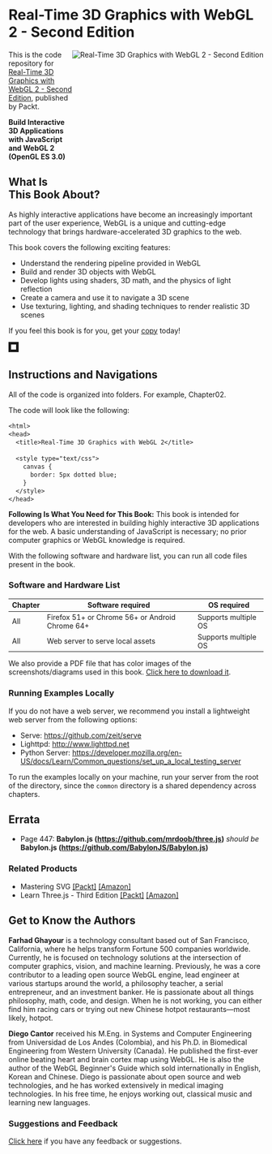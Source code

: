 # Real-Time 3D Graphics with WebGL 2 - Second Edition

<a href="https://www.packtpub.com/web-development/real-time-3d-graphics-webgl-2-second-edition"><img src="https://www.packtpub.com/media/catalog/product/cache/e4d64343b1bc593f1c5348fe05efa4a6/b/0/b09878_new_ccover.png" alt="Real-Time 3D Graphics with WebGL 2 - Second Edition" height="256px" align="right"></a>

This is the code repository for [Real-Time 3D Graphics with WebGL 2 - Second Edition](https://www.packtpub.com/web-development/real-time-3d-graphics-webgl-2-second-edition), published by Packt.

**Build Interactive 3D Applications with JavaScript and WebGL 2 (OpenGL ES 3.0)**


## What Is This Book About?
As highly interactive applications have become an increasingly important part of the user experience, WebGL is a unique and cutting-edge technology that brings hardware-accelerated 3D graphics to the web.

This book covers the following exciting features:
* Understand the rendering pipeline provided in WebGL
* Build and render 3D objects with WebGL
* Develop lights using shaders, 3D math, and the physics of light reflection
* Create a camera and use it to navigate a 3D scene
* Use texturing, lighting, and shading techniques to render realistic 3D scenes

If you feel this book is for you, get your [copy](https://www.amazon.com/dp/1788629698) today!

<a href="https://www.packtpub.com/?utm_source=github&utm_medium=banner&utm_campaign=GitHubBanner"><img src="https://raw.githubusercontent.com/PacktPublishing/GitHub/master/GitHub.png"
alt="https://www.packtpub.com/" border="5" /></a>


## Instructions and Navigations
All of the code is organized into folders. For example, Chapter02.

The code will look like the following:
```
<html>
<head>
  <title>Real-Time 3D Graphics with WebGL 2</title>

  <style type="text/css">
    canvas {
      border: 5px dotted blue;
    }
  </style>
</head>

```

**Following Is What You Need for This Book:**
This book is intended for developers who are interested in building highly interactive 3D applications for the web. A basic understanding of JavaScript is necessary; no prior computer graphics or WebGL knowledge is required.

With the following software and hardware list, you can run all code files present in the book.


### Software and Hardware List

| Chapter  | Software required                              | OS required                        |
| -------- | -----------------------------------------------| -----------------------------------|
| All      | Firefox 51+ or Chrome 56+ or Android Chrome 64+| Supports multiple OS               |
| All      | Web server to serve local assets               | Supports multiple OS               |

We also provide a PDF file that has color images of the screenshots/diagrams used in this book. [Click here to download it](https://www.packtpub.com/sites/default/files/downloads/9781788629690_ColorImages.pdf).


### Running Examples Locally
If you do not have a web server, we recommend you install a lightweight web server from the following options:

- Serve: https://github.com/zeit/serve
- Lighttpd: http://www.lighttpd.net
- Python Server: https://developer.mozilla.org/en-US/docs/Learn/Common_questions/set_up_a_local_testing_server

To run the examples locally on your machine, run your server from the root of the directory, since the `common` directory is a shared dependency across chapters.

## Errata
* Page 447: **Babylon.js (https://github.com/mrdoob/three.js)** _should be_ **Babylon.js (https://github.com/BabylonJS/Babylon.js)**

### Related Products <Other books you may enjoy>
- Mastering SVG [[Packt]](https://www.packtpub.com/web-development/mastering-svg?utm_source=github&utm_medium=repository&utm_campaign=9781788626743) [[Amazon]](https://www.amazon.com/dp/1788626745)
- Learn Three.js - Third Edition [[Packt]](https://www.packtpub.com/web-development/learn-threejs-third-edition?utm_source=github&utm_medium=repository&utm_campaign=9781788833288) [[Amazon]](https://www.amazon.com/dp/1788833287)


## Get to Know the Authors
**Farhad Ghayour** is a technology consultant based out of San Francisco, California, where he helps transform Fortune 500 companies worldwide. Currently, he is focused on technology solutions at the intersection of computer graphics, vision, and machine learning. Previously, he was a core contributor to a leading open source WebGL engine, lead engineer at various startups around the world, a philosophy teacher, a serial entrepreneur, and an investment banker. He is passionate about all things philosophy, math, code, and design. When he is not working, you can either find him racing cars or trying out new Chinese hotpot restaurants—most likely, hotpot.

**Diego Cantor** received his M.Eng. in Systems and Computer Engineering from Universidad de Los Andes (Colombia), and his Ph.D. in Biomedical Engineering from Western University (Canada). He published the first-ever online beating heart and brain cortex map using WebGL. He is also the author of the WebGL Beginner's Guide which sold internationally in English, Korean and Chinese. Diego is passionate about open source and web technologies, and he has worked extensively in medical imaging technologies. In his free time, he enjoys working out, classical music and learning new languages.


### Suggestions and Feedback
[Click here](https://docs.google.com/forms/d/e/1FAIpQLSdy7dATC6QmEL81FIUuymZ0Wy9vH1jHkvpY57OiMeKGqib_Ow/viewform) if you have any feedback or suggestions.
